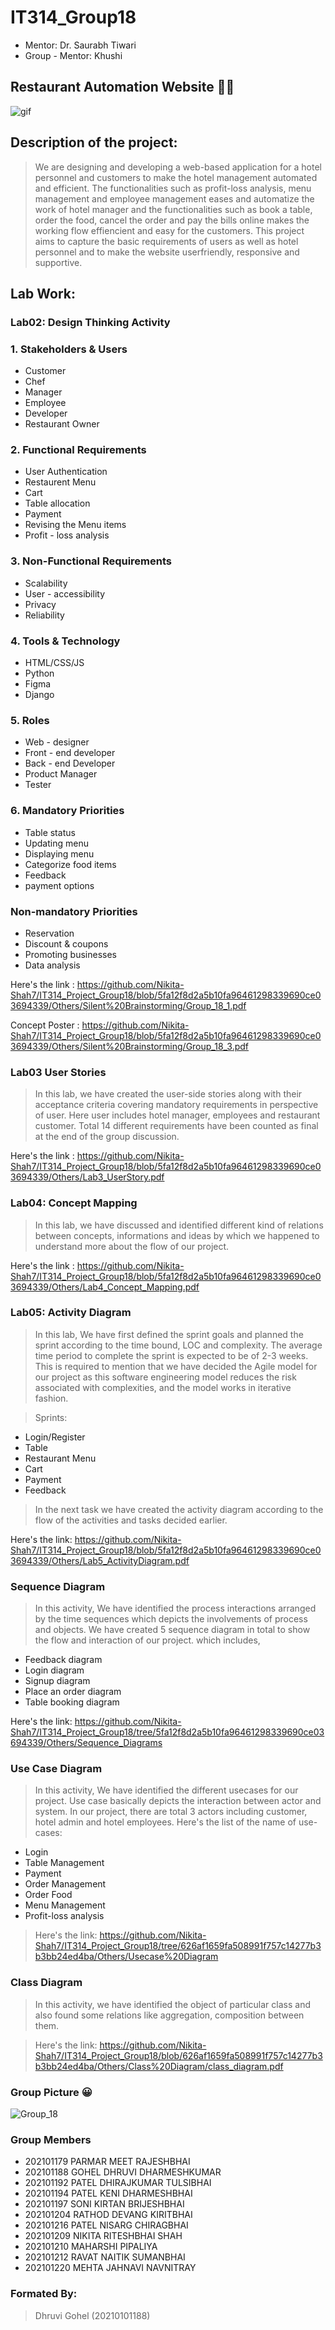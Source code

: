 # IT314_Group18
* Mentor: Dr. Saurabh Tiwari
* Group - Mentor: Khushi

##  Restaurant Automation Website 👨‍🍳
![gif](https://media.giphy.com/media/13LlAxmDwAkopO/giphy.gif)

## Description of the project:
> We are designing and developing a web-based application for a hotel personnel and customers to make the hotel management automated and efficient. The functionalities such as profit-loss analysis, menu management and employee management eases and automatize the work of hotel manager and the functionalities such as book a table, order the food, cancel the order and pay the bills online makes the working flow effiencient and easy for the customers. This project aims to capture the basic requirements of users as well as hotel personnel and to make the website userfriendly, responsive and supportive. 

## Lab Work:

### Lab02: Design Thinking Activity

### 1. Stakeholders & Users
* Customer
* Chef
* Manager
* Employee
* Developer
* Restaurant Owner

 ### 2. Functional Requirements
 * User Authentication
 * Restaurent Menu
 * Cart
 * Table allocation
 * Payment
 * Revising the Menu items
 * Profit - loss analysis

 ### 3. Non-Functional Requirements
 * Scalability
 * User - accessibility
 * Privacy
 * Reliability

### 4. Tools & Technology
* HTML/CSS/JS
* Python
* Figma
* Django

### 5. Roles
* Web - designer
* Front - end developer
* Back - end Developer
* Product Manager
* Tester

### 6. Mandatory Priorities
* Table status
* Updating menu
* Displaying menu
* Categorize food items
* Feedback
* payment options

### Non-mandatory Priorities
* Reservation
* Discount & coupons
* Promoting businesses
* Data analysis

Here's the link : https://github.com/Nikita-Shah7/IT314_Project_Group18/blob/5fa12f8d2a5b10fa96461298339690ce03694339/Others/Silent%20Brainstorming/Group_18_1.pdf

Concept Poster : https://github.com/Nikita-Shah7/IT314_Project_Group18/blob/5fa12f8d2a5b10fa96461298339690ce03694339/Others/Silent%20Brainstorming/Group_18_3.pdf

### Lab03 User Stories 
> In this lab, we have created the user-side stories along with their acceptance criteria covering mandatory requirements in perspective of user. Here user includes hotel manager, employees and restaurant customer. Total 14 different requirements have been counted as final at the end of the group discussion.

Here's the link : https://github.com/Nikita-Shah7/IT314_Project_Group18/blob/5fa12f8d2a5b10fa96461298339690ce03694339/Others/Lab3_UserStory.pdf

### Lab04: Concept Mapping 
> In this lab, we have discussed and identified different kind of relations between concepts, informations and ideas by which we happened to understand more about the flow of our project.

Here's the link : https://github.com/Nikita-Shah7/IT314_Project_Group18/blob/5fa12f8d2a5b10fa96461298339690ce03694339/Others/Lab4_Concept_Mapping.pdf

### Lab05: Activity Diagram
> In this lab, We have first defined the sprint goals and planned the sprint according to the time bound, LOC and complexity. The average time period to complete the sprint is expected to be of 2-3 weeks. This is required to mention that we have decided the Agile model for our project as this software engineering model reduces the risk associated with complexities, and the model works in iterative fashion.

> Sprints:
* Login/Register
* Table
* Restaurant Menu
* Cart
* Payment
* Feedback

> In the next task we have created the activity diagram according to the flow of the activities and tasks decided earlier.

Here's the link: https://github.com/Nikita-Shah7/IT314_Project_Group18/blob/5fa12f8d2a5b10fa96461298339690ce03694339/Others/Lab5_ActivityDiagram.pdf

### Sequence Diagram
> In this activity, We have identified the process interactions arranged by the time sequences which depicts the involvements of process and objects.
> We have created 5 sequence diagram in total to show the flow and interaction of our project.
> which includes,

* Feedback diagram
* Login diagram
* Signup diagram
* Place an order diagram
* Table booking diagram

Here's the link: https://github.com/Nikita-Shah7/IT314_Project_Group18/tree/5fa12f8d2a5b10fa96461298339690ce03694339/Others/Sequence_Diagrams

### Use Case Diagram
> In this activity, We have identified the different usecases for our project. Use case basically depicts the interaction between actor and system. In our project, there are total 3 actors including customer, hotel admin and hotel employees.
> Here's the list of the name of use-cases:
* Login
* Table Management
* Payment
* Order Management
* Order Food
* Menu Management
* Profit-loss analysis

> Here's the link: https://github.com/Nikita-Shah7/IT314_Project_Group18/tree/626af1659fa508991f757c14277b3b3bb24ed4ba/Others/Usecase%20Diagram


### Class Diagram
> In this activity, we have identified the object of particular class and also found some relations like aggregation, composition between them.

> Here's the link: https://github.com/Nikita-Shah7/IT314_Project_Group18/blob/626af1659fa508991f757c14277b3b3bb24ed4ba/Others/Class%20Diagram/class_diagram.pdf

### Group Picture 😀
![Group_18](https://github.com/Nikita-Shah7/IT314_Project_Group18/assets/97607646/1c642c8c-e894-4206-9940-a276967610d6)

### Group Members
* 202101179 PARMAR MEET RAJESHBHAI
* 202101188 GOHEL DHRUVI DHARMESHKUMAR
* 202101192 PATEL DHIRAJKUMAR TULSIBHAI
* 202101194 PATEL KENI DHARMESHBHAI
* 202101197 SONI KIRTAN BRIJESHBHAI
* 202101204 RATHOD DEVANG KIRITBHAI
* 202101216 PATEL NISARG CHIRAGBHAI
* 202101209 NIKITA RITESHBHAI SHAH
* 202101210 MAHARSHI PIPALIYA
* 202101212 RAVAT NAITIK SUMANBHAI
* 202101220 MEHTA JAHNAVI NAVNITRAY

### Formated By:
> Dhruvi Gohel (20210101188)

